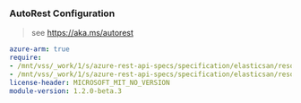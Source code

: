 ### AutoRest Configuration

> see https://aka.ms/autorest

``` yaml
azure-arm: true
require:
- /mnt/vss/_work/1/s/azure-rest-api-specs/specification/elasticsan/resource-manager/readme.md
- /mnt/vss/_work/1/s/azure-rest-api-specs/specification/elasticsan/resource-manager/readme.go.md
license-header: MICROSOFT_MIT_NO_VERSION
module-version: 1.2.0-beta.3
```
